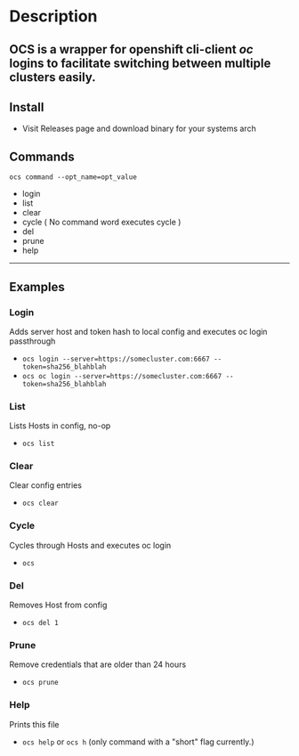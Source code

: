 # Description
OCS is a wrapper for openshift cli-client *oc* logins to facilitate switching between multiple clusters easily.
---

## Install

- Visit Releases page and download binary for your systems arch

## Commands
`ocs command --opt_name=opt_value`
- login
- list
- clear
- cycle ( No command word executes cycle )
- del
- prune
- help
---

## Examples

### Login 
Adds server host and token hash to local config and executes oc login passthrough
- `ocs login --server=https://somecluster.com:6667 --token=sha256_blahblah`
- `ocs oc login --server=https://somecluster.com:6667 --token=sha256_blahblah`

### List 
Lists Hosts in config, no-op
- `ocs list`

### Clear
Clear config entries
- `ocs clear`

### Cycle
Cycles through Hosts and executes oc login
- `ocs`

### Del
Removes Host from config
- `ocs del 1`

### Prune
Remove credentials that are older than 24 hours
- `ocs prune`

### Help
Prints this file
- `ocs help` or `ocs h` (only command with a "short" flag currently.)
